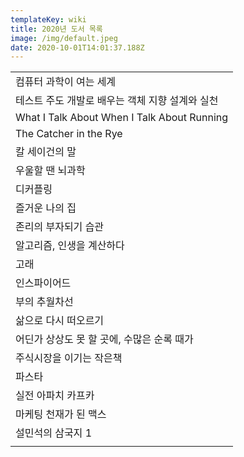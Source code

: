 ```yaml
---
templateKey: wiki
title: 2020년 도서 목록
image: /img/default.jpeg
date: 2020-10-01T14:01:37.188Z
---
```



|                                             |
| ------------------------------------------- |
| 컴퓨터 과학이 여는 세계                               |
| 테스트 주도 개발로 배우는 객체 지향 설계와 실천                 |
| What I Talk About When I Talk About Running |
| The Catcher in the Rye                      |
| 칼 세이건의 말                                    |
| 우울할 땐 뇌과학                                   |
| 디커플링                                        |
| 즐거운 나의 집                                    |
| 존리의 부자되기 습관                                 |
| 알고리즘, 인생을 계산하다                              |
| 고래                                          |
| 인스파이어드                                      |
| 부의 추월차선                                     |
| 삶으로 다시 떠오르기                                 |
| 어딘가 상상도 못 할 곳에, 수많은 순록 때가                   |
| 주식시장을 이기는 작은책                               |
| 파스타                                         |
| 실전 아파치 카프카                                  |
| 마케팅 천재가 된 맥스                                |
| 설민석의 삼국지 1                                  |
|                                             |